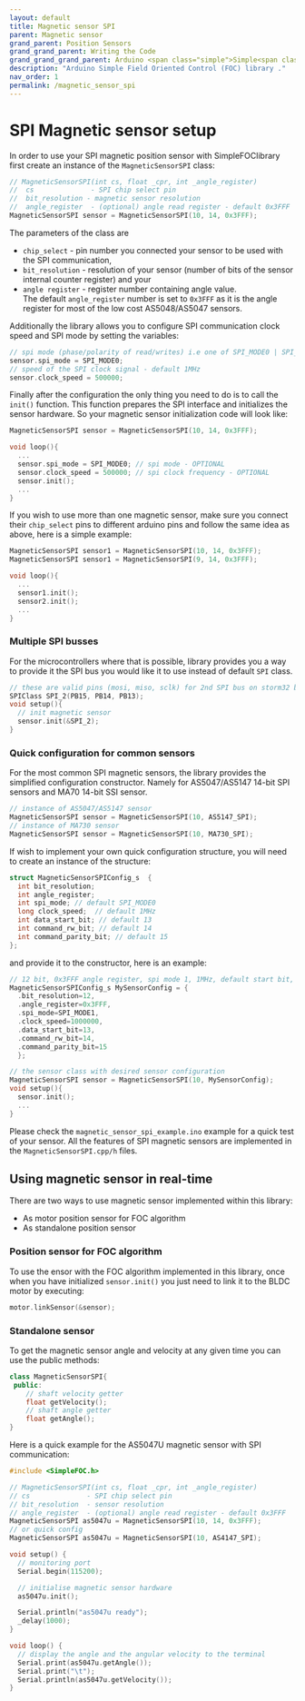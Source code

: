 ```yaml
---
layout: default
title: Magnetic sensor SPI
parent: Magnetic sensor
grand_parent: Position Sensors
grand_grand_parent: Writing the Code
grand_grand_grand_parent: Arduino <span class="simple">Simple<span class="foc">FOC</span>library</span>
description: "Arduino Simple Field Oriented Control (FOC) library ."
nav_order: 1
permalink: /magnetic_sensor_spi
---
```



# SPI Magnetic sensor setup

In order to use your SPI magnetic position sensor with <span class="simple">Simple<span class="foc">FOC</span>library</span> first create an instance of the `MagneticSensorSPI` class:
```cpp
// MagneticSensorSPI(int cs, float _cpr, int _angle_register)
//  cs              - SPI chip select pin 
//  bit_resolution - magnetic sensor resolution
//  angle_register  - (optional) angle read register - default 0x3FFF
MagneticSensorSPI sensor = MagneticSensorSPI(10, 14, 0x3FFF);
```
The parameters of the class are
- `chip_select` - pin number you connected your sensor to be used with the SPI communication, 
- `bit_resolution` - resolution of your sensor (number of bits of the sensor internal counter register) and your
- `angle register` - register number containing angle value. <br>The default `angle_register` number is set to `0x3FFF` as it is the angle register for most of the low cost AS5048/AS5047 sensors. 

Additionally the library allows you to configure SPI communication clock speed and SPI mode by setting the variables:
```cpp
// spi mode (phase/polarity of read/writes) i.e one of SPI_MODE0 | SPI_MODE1 (default) | SPI_MODE2 | SPI_MODE3
sensor.spi_mode = SPI_MODE0;
// speed of the SPI clock signal - default 1MHz
sensor.clock_speed = 500000;
```

Finally after the configuration the only thing you need to do is to call the `init()` function. This function prepares the SPI interface and initializes the sensor hardware. So your magnetic sensor initialization code will look like:
```cpp
MagneticSensorSPI sensor = MagneticSensorSPI(10, 14, 0x3FFF);

void loop(){
  ...
  sensor.spi_mode = SPI_MODE0; // spi mode - OPTIONAL
  sensor.clock_speed = 500000; // spi clock frequency - OPTIONAL
  sensor.init();
  ...
}
```

If you wish to use more than one magnetic sensor, make sure you connect their `chip_select` pins to different arduino pins and follow the same idea as above, here is a simple example:
```cpp
MagneticSensorSPI sensor1 = MagneticSensorSPI(10, 14, 0x3FFF);
MagneticSensorSPI sensor1 = MagneticSensorSPI(9, 14, 0x3FFF);

void loop(){
  ...
  sensor1.init();
  sensor2.init();
  ...
}
```

### Multiple SPI busses 
For the microcontrollers where that is possible, library provides you a way to provide it the SPI bus you would like it to use instead of default `SPI` class.
```cpp
// these are valid pins (mosi, miso, sclk) for 2nd SPI bus on storm32 board (stm32f107rc)
SPIClass SPI_2(PB15, PB14, PB13);
void setup(){
  // init magnetic sensor   
  sensor.init(&SPI_2);
}
```

### Quick configuration for common sensors

For the most common SPI magnetic sensors, the library provides the simplified configuration constructor. Namely for AS5047/AS5147 14-bit SPI sensors and MA70 14-bit SSI sensor.
```cpp
// instance of AS5047/AS5147 sensor
MagneticSensorSPI sensor = MagneticSensorSPI(10, AS5147_SPI);
// instance of MA730 sensor
MagneticSensorSPI sensor = MagneticSensorSPI(10, MA730_SPI);
```
If wish to implement your own quick configuration structure, you will need to create an instance of the structure:
```cpp
struct MagneticSensorSPIConfig_s  {
  int bit_resolution;
  int angle_register;
  int spi_mode; // default SPI_MODE0
  long clock_speed;  // default 1MHz
  int data_start_bit; // default 13
  int command_rw_bit; // default 14
  int command_parity_bit; // default 15
};
```
and provide it to the constructor, here is an example:
```cpp
// 12 bit, 0x3FFF angle register, spi mode 1, 1MHz, default start bit, rw command, and parity bit 
MagneticSensorSPIConfig_s MySensorConfig = {
  .bit_resolution=12, 
  .angle_register=0x3FFF, 
  .spi_mode=SPI_MODE1, 
  .clock_speed=1000000, 
  .data_start_bit=13,
  .command_rw_bit=14,
  .command_parity_bit=15
  }; 

// the sensor class with desired sensor configuration
MagneticSensorSPI sensor = MagneticSensorSPI(10, MySensorConfig);
void setup(){
  sensor.init();
  ...
}
```

Please check the `magnetic_sensor_spi_example.ino` example for a quick test of your sensor. All the features of SPI magnetic sensors are implemented in the `MagneticSensorSPI.cpp/h` files. 


## Using magnetic sensor in real-time

There are two ways to use magnetic sensor implemented within this library:
- As motor position sensor for FOC algorithm
- As standalone position sensor

### Position sensor for FOC algorithm

To use the ensor with the FOC algorithm implemented in this library, once when you have initialized `sensor.init()` you just need to link it to the BLDC motor by executing:
```cpp
motor.linkSensor(&sensor);
```

### Standalone sensor 

To get the magnetic sensor angle and velocity at any given time you can use the public methods:
```cpp
class MagneticSensorSPI{
 public:
    // shaft velocity getter
    float getVelocity();
  	// shaft angle getter
    float getAngle();
}
```

Here is a quick example for the AS5047U magnetic sensor with SPI communication:
```cpp
#include <SimpleFOC.h>

// MagneticSensorSPI(int cs, float _cpr, int _angle_register)
// cs              - SPI chip select pin 
// bit_resolution  - sensor resolution
// angle_register  - (optional) angle read register - default 0x3FFF
MagneticSensorSPI as5047u = MagneticSensorSPI(10, 14, 0x3FFF);
// or quick config
MagneticSensorSPI as5047u = MagneticSensorSPI(10, AS4147_SPI);

void setup() {
  // monitoring port
  Serial.begin(115200);

  // initialise magnetic sensor hardware
  as5047u.init();

  Serial.println("as5047u ready");
  _delay(1000);
}

void loop() {
  // display the angle and the angular velocity to the terminal
  Serial.print(as5047u.getAngle());
  Serial.print("\t");
  Serial.println(as5047u.getVelocity());
}
```
